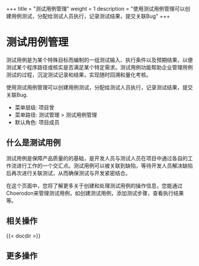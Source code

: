 +++
title = "测试用例管理"
weight = 1
description = "使用测试用例管理可以创建用例测试，分配给测试人员执行，记录测试结果，提交关联Bug"
+++

# 测试用例管理

测试用例是为某个特殊目标而编制的一组测试输入、执行条件以及预期结果，以便测试某个程序路径或核实是否满足某个特定需求。测试用例功能帮助企业管理用例测试的过程，沉淀测试记录和结果，实现随时回溯和量化考核。

使用测试用例管理可以创建用例测试，分配给测试人员执行，记录测试结果，提交关联Bug.

- 菜单层级: 项目曾
- 菜单路径: 测试管理 > 测试用例管理
- 默认角色: 项目成员

## 什么是测试用例

测试用例是保障产品质量的的基础，是开发人员与测试人员在项目中通过各自的工作流进行工作的一个交汇点。测试用例可以被关联到缺陷，等待开发人员解决缺陷后再次进行关联测试，从而确保测试与开发紧密结合。

在这个页面中，您将了解更多关于创建和处理测试用例的操作信息，您能通过Choerodon来管理测试用例，如创建测试用例，添加测试步骤，查看执行结果等。

## 相关操作

{{< docdir >}}

## 更多操作